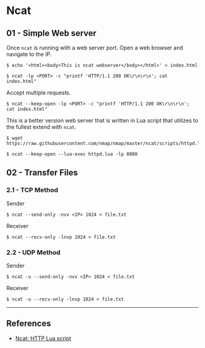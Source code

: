 # Ncat

## 01 - Simple Web server

Once `ncat` is running with a web server port. Open a web browser and navigate to the IP.

```
$ echo '<html><body>This is ncat webserver</body></html>' > index.html

$ ncat -lp <PORT> -c "printf 'HTTP/1.1 200 OK\r\n\r\n'; cat index.html"
```

Accept multiple requests.

```
$ ncat --keep-open -lp <PORT> -c "printf 'HTTP/1.1 200 OK\r\n\r\n'; cat index.html"
```

This is a better version web server that is written in Lua script that utilizes to the fullest extend with `ncat`.

```
$ wget https://raw.githubusercontent.com/nmap/nmap/master/ncat/scripts/httpd.lua

$ ncat --keep-open --lua-exec httpd.lua -lp 8080
```

## 02 - Transfer Files

### 2.1 - TCP Method

Sender

```
$ ncat --send-only -nvv <IP> 1024 < file.txt
```

Receiver

```
$ ncat --recv-only -lnvp 1024 > file.txt
```

### 2.2 - UDP Method

Sender

```
$ ncat -u --send-only -nvv <IP> 1024 < file.txt
```

Receiver

```
$ ncat -u --recv-only -lnvp 1024 > file.txt
```

---
## References

- [Ncat: HTTP Lua script](https://github.com/nmap/nmap/blob/master/ncat/scripts/httpd.lua)
